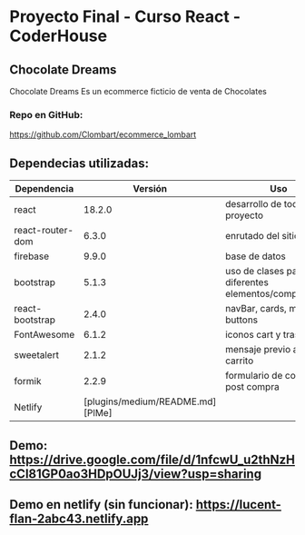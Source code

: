 # Proyecto Final - Curso React - CoderHouse
##  Chocolate Dreams

Chocolate Dreams Es un ecommerce ficticio de venta de Chocolates

### Repo en GitHub:
https://github.com/Clombart/ecommerce_lombart

## Dependecias utilizadas:

| Dependencia | Versión | Uso |
| ------ | ------ | ------ |
| react | 18.2.0 | desarrollo de todo el proyecto |
| react-router-dom | 6.3.0 | enrutado del sitio |
| firebase | 9.9.0 | base de datos |
| bootstrap | 5.1.3 | uso de clases para diferentes elementos/componentes |
| react-bootstrap | 2.4.0 | navBar, cards, modals, buttons | 
| FontAwesome | 6.1.2| iconos cart y trash |
| sweetalert | 2.1.2 | mensaje previo a vaciar carrito |
| formik | 2.2.9 | formulario de contacto post compra |
| Netlify | [plugins/medium/README.md][PlMe] |

## Demo: https://drive.google.com/file/d/1nfcwU_u2thNzHcCl81GP0ao3HDpOUJj3/view?usp=sharing
## Demo en netlify (sin funcionar): https://lucent-flan-2abc43.netlify.app 
